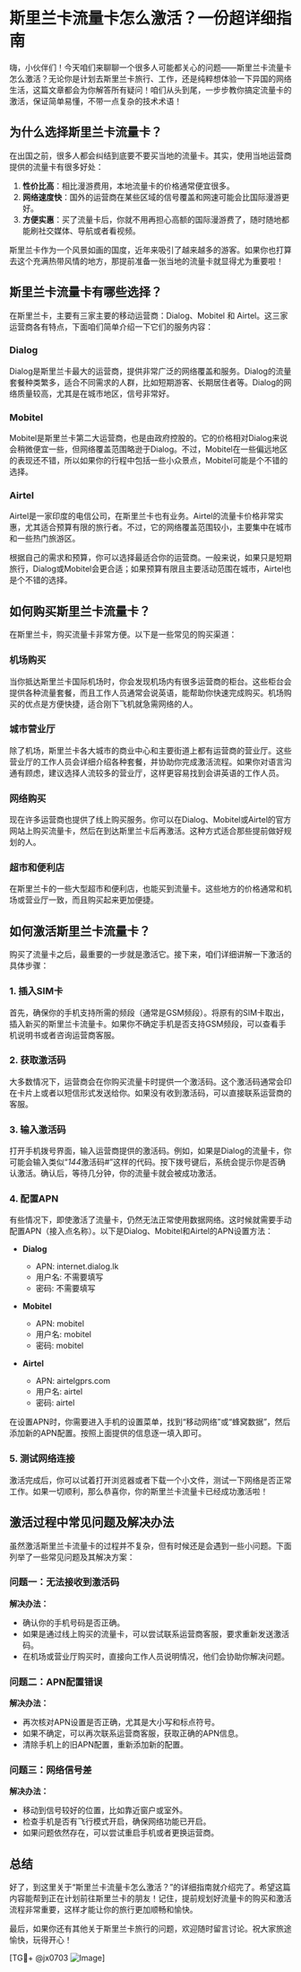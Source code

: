 # 斯里兰卡流量卡怎么激活？一份超详细指南

嗨，小伙伴们！今天咱们来聊聊一个很多人可能都关心的问题——斯里兰卡流量卡怎么激活？无论你是计划去斯里兰卡旅行、工作，还是纯粹想体验一下异国的网络生活，这篇文章都会为你解答所有疑问！咱们从头到尾，一步步教你搞定流量卡的激活，保证简单易懂，不带一点复杂的技术术语！

## 为什么选择斯里兰卡流量卡？

在出国之前，很多人都会纠结到底要不要买当地的流量卡。其实，使用当地运营商提供的流量卡有很多好处：

1. **性价比高**：相比漫游费用，本地流量卡的价格通常便宜很多。
2. **网络速度快**：国外的运营商在某些区域的信号覆盖和网速可能会比国际漫游更好。
3. **方便实惠**：买了流量卡后，你就不用再担心高额的国际漫游费了，随时随地都能刷社交媒体、导航或者看视频。

斯里兰卡作为一个风景如画的国度，近年来吸引了越来越多的游客。如果你也打算去这个充满热带风情的地方，那提前准备一张当地的流量卡就显得尤为重要啦！

## 斯里兰卡流量卡有哪些选择？

在斯里兰卡，主要有三家主要的移动运营商：Dialog、Mobitel 和 Airtel。这三家运营商各有特点，下面咱们简单介绍一下它们的服务内容：

### Dialog
Dialog是斯里兰卡最大的运营商，提供非常广泛的网络覆盖和服务。Dialog的流量套餐种类繁多，适合不同需求的人群，比如短期游客、长期居住者等。Dialog的网络质量较高，尤其是在城市地区，信号非常好。

### Mobitel
Mobitel是斯里兰卡第二大运营商，也是由政府控股的。它的价格相对Dialog来说会稍微便宜一些，但网络覆盖范围略逊于Dialog。不过，Mobitel在一些偏远地区的表现还不错，所以如果你的行程中包括一些小众景点，Mobitel可能是个不错的选择。

### Airtel
Airtel是一家印度的电信公司，在斯里兰卡也有业务。Airtel的流量卡价格非常实惠，尤其适合预算有限的旅行者。不过，它的网络覆盖范围较小，主要集中在城市和一些热门旅游区。

根据自己的需求和预算，你可以选择最适合你的运营商。一般来说，如果只是短期旅行，Dialog或Mobitel会更合适；如果预算有限且主要活动范围在城市，Airtel也是个不错的选择。

## 如何购买斯里兰卡流量卡？

在斯里兰卡，购买流量卡非常方便。以下是一些常见的购买渠道：

### 机场购买
当你抵达斯里兰卡国际机场时，你会发现机场内有很多运营商的柜台。这些柜台会提供各种流量套餐，而且工作人员通常会说英语，能帮助你快速完成购买。机场购买的优点是方便快捷，适合刚下飞机就急需网络的人。

### 城市营业厅
除了机场，斯里兰卡各大城市的商业中心和主要街道上都有运营商的营业厅。这些营业厅的工作人员会详细介绍各种套餐，并协助你完成激活流程。如果你对语言沟通有顾虑，建议选择人流较多的营业厅，这样更容易找到会讲英语的工作人员。

### 网络购买
现在许多运营商也提供了线上购买服务。你可以在Dialog、Mobitel或Airtel的官方网站上购买流量卡，然后在到达斯里兰卡后再激活。这种方式适合那些提前做好规划的人。

### 超市和便利店
在斯里兰卡的一些大型超市和便利店，也能买到流量卡。这些地方的价格通常和机场或营业厅一致，而且购买起来更加便捷。

## 如何激活斯里兰卡流量卡？

购买了流量卡之后，最重要的一步就是激活它。接下来，咱们详细讲解一下激活的具体步骤：

### 1. 插入SIM卡
首先，确保你的手机支持所需的频段（通常是GSM频段）。将原有的SIM卡取出，插入新买的斯里兰卡流量卡。如果你不确定手机是否支持GSM频段，可以查看手机说明书或者咨询运营商客服。

### 2. 获取激活码
大多数情况下，运营商会在你购买流量卡时提供一个激活码。这个激活码通常会印在卡片上或者以短信形式发送给你。如果没有收到激活码，可以直接联系运营商的客服。

### 3. 输入激活码
打开手机拨号界面，输入运营商提供的激活码。例如，如果是Dialog的流量卡，你可能会输入类似“*144*激活码#”这样的代码。按下拨号键后，系统会提示你是否确认激活。确认后，等待几分钟，你的流量卡就会被成功激活。

### 4. 配置APN
有些情况下，即使激活了流量卡，仍然无法正常使用数据网络。这时候就需要手动配置APN（接入点名称）。以下是Dialog、Mobitel和Airtel的APN设置方法：

- **Dialog**
  - APN: internet.dialog.lk
  - 用户名: 不需要填写
  - 密码: 不需要填写

- **Mobitel**
  - APN: mobitel
  - 用户名: mobitel
  - 密码: mobitel

- **Airtel**
  - APN: airtelgprs.com
  - 用户名: airtel
  - 密码: airtel

在设置APN时，你需要进入手机的设置菜单，找到“移动网络”或“蜂窝数据”，然后添加新的APN配置。按照上面提供的信息逐一填入即可。

### 5. 测试网络连接
激活完成后，你可以试着打开浏览器或者下载一个小文件，测试一下网络是否正常工作。如果一切顺利，那么恭喜你，你的斯里兰卡流量卡已经成功激活啦！

## 激活过程中常见问题及解决办法

虽然激活斯里兰卡流量卡的过程并不复杂，但有时候还是会遇到一些小问题。下面列举了一些常见问题及其解决方案：

### 问题一：无法接收到激活码
**解决办法：**
- 确认你的手机号码是否正确。
- 如果是通过线上购买的流量卡，可以尝试联系运营商客服，要求重新发送激活码。
- 在机场或营业厅购买时，直接向工作人员说明情况，他们会协助你解决问题。

### 问题二：APN配置错误
**解决办法：**
- 再次核对APN设置是否正确，尤其是大小写和标点符号。
- 如果不确定，可以再次联系运营商客服，获取正确的APN信息。
- 清除手机上的旧APN配置，重新添加新的配置。

### 问题三：网络信号差
**解决办法：**
- 移动到信号较好的位置，比如靠近窗户或室外。
- 检查手机是否有飞行模式开启，确保网络功能已开启。
- 如果问题依然存在，可以尝试重启手机或者更换运营商。

## 总结

好了，到这里关于“斯里兰卡流量卡怎么激活？”的详细指南就介绍完了。希望这篇内容能帮到正在计划前往斯里兰卡的朋友！记住，提前规划好流量卡的购买和激活流程非常重要，这样才能让你的旅行更加顺畅和愉快。

最后，如果你还有其他关于斯里兰卡旅行的问题，欢迎随时留言讨论。祝大家旅途愉快，玩得开心！

[TG💪+ @jx0703 ![Image](https://github.com/user-attachments/assets/dbca1d08-cadb-493c-b0ec-ad6f7a83f270)]